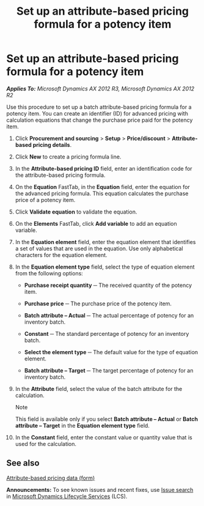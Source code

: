 ﻿---
title: Set up an attribute-based pricing formula for a potency item
TOCTitle: Set up an attribute-based pricing formula for a potency item
ms:assetid: b409f4ff-b29e-45a3-be5f-0b7345e8a63f
ms:mtpsurl: https://technet.microsoft.com/en-us/library/JJ838747(v=AX.60)
ms:contentKeyID: 50120630
ms.date: 04/18/2014
mtps_version: v=AX.60
---

# Set up an attribute-based pricing formula for a potency item 


_**Applies To:** Microsoft Dynamics AX 2012 R3, Microsoft Dynamics AX 2012 R2_

Use this procedure to set up a batch attribute-based pricing formula for a potency item. You can create an identifier (ID) for advanced pricing with calculation equations that change the purchase price paid for the potency item.

1.  Click **Procurement and sourcing** \> **Setup** \> **Price/discount** \> **Attribute-based pricing details**.

2.  Click **New** to create a pricing formula line.

3.  In the **Attribute-based pricing ID** field, enter an identification code for the attribute-based pricing formula.

4.  On the **Equation** FastTab, in the **Equation** field, enter the equation for the advanced pricing formula. This equation calculates the purchase price of a potency item.

5.  Click **Validate equation** to validate the equation.

6.  On the **Elements** FastTab, click **Add variable** to add an equation variable.

7.  In the **Equation element** field, enter the equation element that identifies a set of values that are used in the equation. Use only alphabetical characters for the equation element.

8.  In the **Equation element type** field, select the type of equation element from the following options:
    
      - **Purchase receipt quantity** ─ The received quantity of the potency item.
    
      - **Purchase price** ─ The purchase price of the potency item.
    
      - **Batch attribute – Actual** ─ The actual percentage of potency for an inventory batch.
    
      - **Constant** ─ The standard percentage of potency for an inventory batch.
    
      - **Select the element type** ─ The default value for the type of equation element.
    
      - **Batch attribute – Target** ─ The target percentage of potency for an inventory batch.

9.  In the **Attribute** field, select the value of the batch attribute for the calculation.
    

    > [!NOTE]
    > <P>This field is available only if you select <STRONG>Batch attribute – Actual</STRONG> or <STRONG>Batch attribute – Target</STRONG> in the <STRONG>Equation element type</STRONG> field.</P>



10. In the **Constant** field, enter the constant value or quantity value that is used for the calculation.

## See also

[Attribute-based pricing data (form)](https://technet.microsoft.com/en-us/library/jj838766\(v=ax.60\))

  
**Announcements:** To see known issues and recent fixes, use [Issue search](http://go.microsoft.com/fwlink/?linkid=389258) in [Microsoft Dynamics Lifecycle Services](http://go.microsoft.com/fwlink/?linkid=306505) (LCS).

